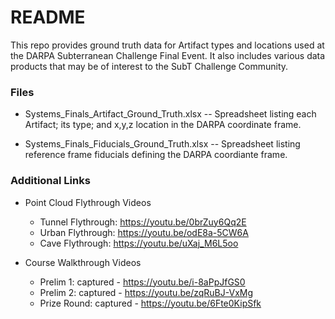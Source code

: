 # README #

This repo provides ground truth data for Artifact types and locations used at the DARPA Subterranean Challenge Final Event. It also includes various data products that may be of interest to the SubT Challenge Community.

### Files ###

* Systems_Finals_Artifact_Ground_Truth.xlsx -- Spreadsheet listing each Artifact; its type; and x,y,z location in the DARPA coordinate frame.

* Systems_Finals_Fiducials_Ground_Truth.xlsx -- Spreadsheet listing reference frame fiducials defining the DARPA coordiante frame.

### Additional Links ###

* Point Cloud Flythrough Videos
  * Tunnel Flythrough: https://youtu.be/0brZuy6Qq2E
  * Urban Flythrough: https://youtu.be/odE8a-5CW6A
  * Cave Flythrough: https://youtu.be/uXaj_M6L5oo

* Course Walkthrough Videos
  * Prelim 1: captured - https://youtu.be/i-8aPpJfGS0
  * Prelim 2: captured - https://youtu.be/zqRuBJ-VxMg
  * Prize Round: captured - https://youtu.be/6Fte0KipSfk 


